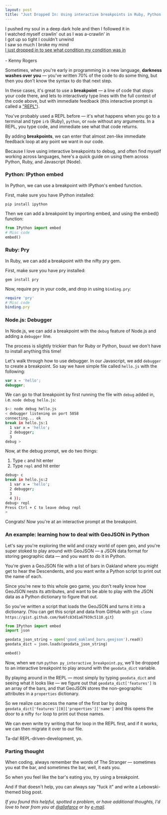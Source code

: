 ```yaml
---
layout: post
title: "Just Dropped In: Using interactive breakpoints in Ruby, Python and Javascript to make life better"
---
```


<div class="message">
    I pushed my soul in a deep dark hole and then I followed it in<br>
    I watched myself crawlin' out as I was a-crawlin' in<br>
    I got up so tight I couldn't unwind<br>
    I saw so much I broke my mind<br>
  <a href="https://www.youtube.com/watch?v=od_6M8cFdUA">
    I just dropped in to see what condition my condition was in<br>
  </a>
  <br>
  - Kenny Rogers
</div>

Sometimes, when you're early in programming in a new language, **darkness washes over you** — you've written 70% of the code to do some thing, but then you don't know the syntax to do that next step.

In these cases, it's great to use a **breakpoint** — a line of code that stops your code there, and lets to interactively type lines with the full context of the code above, but with immediate feedback (this interactive prompt is called a ["REPL"](http://en.wikipedia.org/wiki/Read–eval–print_loop)).

You've probably used a REPL before — it's what happens when you go to a terminal and type `irb` (Ruby), `python`, or `node` without any arguments. In a REPL, you type code, and immediate see what that code returns.

By adding **breakpoints**, we can enter that almost zen-like immediate feedback loop at any point we want in our code.

Because I love using interactive breakpoints to debug, and often find myself working across languages, here's a quick guide on using them across Python, Ruby, and Javascript (Node).

### Python: IPython embed

In Python, we can use a breakpoint with IPython's embed function.

First, make sure you have IPython installed:

`pip install ipython`

Then we can add a breakpoint by importing embed, and using the embed() function:

```python
from IPython import embed
# Misc code
embed()
```

### Ruby: Pry

In Ruby, we can add a breakpoint with the nifty pry gem.

First, make sure you have pry installed:

`gem install pry`

Now, require pry in your code, and drop in using `binding.pry`:

```ruby
require 'pry'
# Misc code
binding.pry
```

### Node.js: Debugger

In Node.js, we can add a breakpoint with the `debug` feature of Node.js and adding a `debugger` line.

The process is slightly trickier than for Ruby or Python, buuut we don't have to install anything this time!

Let's walk through how to use debugger. In our Javascript, we add `debugger` to create a breakpoint. So say we have simple file called `hello.js` with the following:

```javascript
var x = 'hello';
debugger;
```

We can go to that breakpoint by first running the file with `debug` added in, i.e. `node debug hello.js`:

```bash
$~: node debug hello.js
< debugger listening on port 5858
connecting... ok
break in hello.js:1
  1 var x = 'hello';
  2 debugger;
  3
debug >
```

Now, at the debug prompt, we do two things:

1. Type `c` and hit enter
2. Type `repl` and hit enter

```bash
debug> c
break in hello.js:2
  1 var x = 'hello';
  2 debugger;
  3
  4 });
debug> repl
Press Ctrl + C to leave debug repl
>
```

Congrats! Now you're at an interactive prompt at the breakpoint.

### An example: learning how to deal with GeoJSON in Python

Let's say you're exploring the wild and crazy world of open geo, and you're super stoked to play around with GeoJSON — a JSON data format for storing geographic data — and you want to do it in Python.

You're given a GeoJSON file with a list of bars in Oakland where you might get to hear the Descendents, and you want write a Python script to print out the name of each.

Since you're new to this whole geo game, you don't really know how GeoJSON nests its attributes, and want to be able to play with the JSON data as a Python dictionary to figure that out.

So you've written a script that loads the GeoJSON and turns it into a dictionary. (You can get this script and data from GitHub with `git clone https://gist.github.com/9a6fc83d1a67939c5110.git`)

```python
from IPython import embed
import json

geodata_json_string = open('good_oakland_bars.geojson').read()
geodata_dict = json.loads(geodata_json_string)

embed()
```

Now, when we run `python py_interactive_breakpoint.py`, we'll be dropped to an interactive breakpoint to play around with the `geodata_dict` variable.

By playing around in the REPL — most simply by typing `geodata_dict` and seeing what it looks like — we figure out that `geodata_dict['features']` is an array of the bars, and  that GeoJSON stores the non-geographic attributes in a `properties` dictionary.

So we realize can access the name of the first bar by doing `geodata_dict['features'][0]['properties']['name']` and this opens the door to a nifty `for` loop to print out those names.

We can even write try writing that for loop in the REPL first, and if it works, we can then migrate it over to our file.

Ta-da! REPL-driven-development, yo.

### Parting thought

When coding, always remember the words of The Stranger — sometimes you eat the bar, and sometimes the bar, well, it eats you.

So when you feel like the bar's eating you, try using a breakpoint.

And if that doesn't help, you can always say "fuck it" and write a Lebowski-themed blog post.

_If you found this helpful, spotted a problem, or have additional thoughts, I'd love to hear from you at [@allafarce](https://twitter.com/allafarce) or by [e-mail](mailto:dave@codeforamerica.org)._
